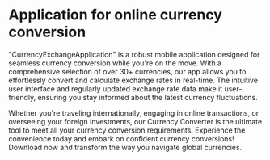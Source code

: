 # Application for online currency conversion
"CurrencyExchangeApplication" is a robust mobile application designed for seamless currency conversion while you're on the move. With a comprehensive selection of over 30+ currencies, our app allows you to effortlessly convert and calculate exchange rates in real-time. The intuitive user interface and regularly updated exchange rate data make it user-friendly, ensuring you stay informed about the latest currency fluctuations.

Whether you're traveling internationally, engaging in online transactions, or overseeing your foreign investments, our Currency Converter is the ultimate tool to meet all your currency conversion requirements. Experience the convenience today and embark on confident currency conversions! Download now and transform the way you navigate global currencies.
